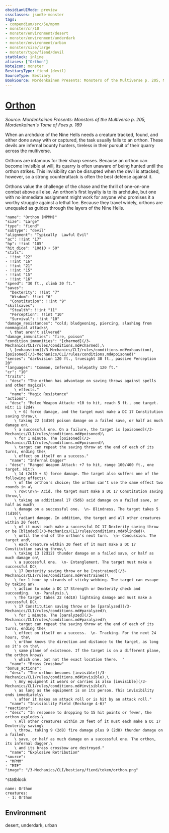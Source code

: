 ```yaml
---
obsidianUIMode: preview
cssclasses: json5e-monster
tags:
- compendium/src/5e/mpmm
- monster/cr/10
- monster/environment/desert
- monster/environment/underdark
- monster/environment/urban
- monster/size/large
- monster/type/fiend/devil
statblock: inline
aliases: ["Orthon"]
NoteIcon: monster
BestiaryType: fiend (devil)
SourceType: Bestiary
BookSource: Mordenkainen Presents: Monsters of the Multiverse p. 205, Mordenkainen's Tome of Foes p. 169
---
```

# [Orthon](3-Mechanics\CLI\bestiary\fiend/orthon-mpmm.md)
*Source: Mordenkainen Presents: Monsters of the Multiverse p. 205, Mordenkainen's Tome of Foes p. 169*  

When an archduke of the Nine Hells needs a creature tracked, found, and either done away with or captured, the task usually falls to an orthon. These devils are infernal bounty hunters, tireless in their pursuit of their quarry across the multiverse.

Orthons are infamous for their sharp senses. Because an orthon can become invisible at will, its quarry is often unaware of being hunted until the orthon strikes. This invisibility can be disrupted when the devil is attacked, however, so a strong counterattack is often the best defense against it.

Orthons value the challenge of the chase and the thrill of one-on-one combat above all else. An orthon's first loyalty is to its archduke, but one with no immediate assignment might work for anyone who promises it a worthy struggle against a lethal foe. Because they travel widely, orthons are unequaled as guides through the layers of the Nine Hells.

```statblock
"name": "Orthon (MPMM)"
"size": "Large"
"type": "fiend"
"subtype": "devil"
"alignment": "Typically  Lawful Evil"
"ac": !!int "17"
"hp": !!int "105"
"hit_dice": "10d10 + 50"
"stats":
- !!int "22"
- !!int "16"
- !!int "21"
- !!int "15"
- !!int "15"
- !!int "16"
"speed": "30 ft., climb 30 ft."
"saves":
  "Dexterity": !!int "7"
  "Wisdom": !!int "6"
  "Constitution": !!int "9"
"skillsaves":
  "Stealth": !!int "11"
  "Perception": !!int "10"
  "Survival": !!int "10"
"damage_resistances": "cold; bludgeoning, piercing, slashing from nonmagical attacks\
  \ that aren't silvered"
"damage_immunities": "fire, poison"
"condition_immunities": "[charmed](/3-Mechanics/CLI/rules/conditions.md#charmed),\
  \ [exhaustion](/3-Mechanics/CLI/rules/conditions.md#exhaustion), [poisoned](/3-Mechanics/CLI/rules/conditions.md#poisoned)"
"senses": "darkvision 120 ft., truesight 30 ft., passive Perception 20"
"languages": "Common, Infernal, telepathy 120 ft."
"cr": "10"
"traits":
- "desc": "The orthon has advantage on saving throws against spells and other magical\
    \ effects."
  "name": "Magic Resistance"
"actions":
- "desc": "Melee Weapon Attack: +10 to hit, reach 5 ft., one target. Hit: 11 (2d4\
    \ + 6) force damage, and the target must make a DC 17 Constitution saving throw,\
    \ taking 22 (4d10) poison damage on a failed save, or half as much damage on\
    \ a successful one. On a failure, the target is [poisoned](/3-Mechanics/CLI/rules/conditions.md#poisoned)\
    \ for 1 minute. The [poisoned](/3-Mechanics/CLI/rules/conditions.md#poisoned)\
    \ target can repeat the saving throw at the end of each of its turns, ending the\
    \ effect on itself on a success."
  "name": "Infernal Dagger"
- "desc": "Ranged Weapon Attack: +7 to hit, range 100/400 ft., one target. Hit:\
    \ 14 (2d10 + 3) force damage. The target also suffers one of the following effects\
    \ of the orthon's choice; the orthon can't use the same effect two rounds in a\
    \ row:\n\n- Acid. The target must make a DC 17 Constitution saving throw,\
    \ taking an additional 17 (5d6) acid damage on a failed save, or half as much\
    \ damage on a successful one.  \n- Blindness. The target takes 5 (1d10)\
    \ radiant damage. In addition, the target and all other creatures within 20 feet\
    \ of it must each make a successful DC 17 Dexterity saving throw or be [blinded](/3-Mechanics/CLI/rules/conditions.md#blinded)\
    \ until the end of the orthon's next turn.  \n- Concussion. The target and\
    \ each creature within 20 feet of it must make a DC 17 Constitution saving throw,\
    \ taking 13 (2d12) thunder damage on a failed save, or half as much damage on\
    \ a successful one.  \n- Entanglement. The target must make a successful DC\
    \ 17 Dexterity saving throw or be [restrained](/3-Mechanics/CLI/rules/conditions.md#restrained)\
    \ for 1 hour by strands of sticky webbing. The target can escape by taking an\
    \ action to make a DC 17 Strength or Dexterity check and succeeding.  \n- Paralysis.\
    \ The target takes 22 (4d10) lightning damage and must make a successful DC\
    \ 17 Constitution saving throw or be [paralyzed](/3-Mechanics/CLI/rules/conditions.md#paralyzed)\
    \ for 1 minute. The [paralyzed](/3-Mechanics/CLI/rules/conditions.md#paralyzed)\
    \ target can repeat the saving throw at the end of each of its turns, ending the\
    \ effect on itself on a success.  \n- Tracking. For the next 24 hours, the\
    \ orthon knows the direction and distance to the target, as long as it's on the\
    \ same plane of existence. If the target is on a different plane, the orthon knows\
    \ which one, but not the exact location there.  "
  "name": "Brass Crossbow"
"bonus_actions":
- "desc": "The orthon becomes [invisible](/3-Mechanics/CLI/rules/conditions.md#invisible).\
    \ Any equipment it wears or carries is also [invisible](/3-Mechanics/CLI/rules/conditions.md#invisible)\
    \ as long as the equipment is on its person. This invisibility ends immediately\
    \ after it makes an attack roll or is hit by an attack roll."
  "name": "Invisibility Field (Recharge 4-6)"
"reactions":
- "desc": "In response to dropping to 15 hit points or fewer, the orthon explodes.\
    \ All other creatures within 30 feet of it must each make a DC 17 Dexterity saving\
    \ throw, taking 9 (2d8) fire damage plus 9 (2d8) thunder damage on a failed\
    \ save, or half as much damage on a successful one. The orthon, its infernal dagger,\
    \ and its brass crossbow are destroyed."
  "name": "Explosive Retribution"
"source":
- "MPMM"
- "MTF"
"image": "/3-Mechanics/CLI/bestiary/fiend/token/orthon.png"
```
^statblock

```encounter-table
name: Orthon
creatures:
 - 1: Orthon
```

## Environment

desert, underdark, urban